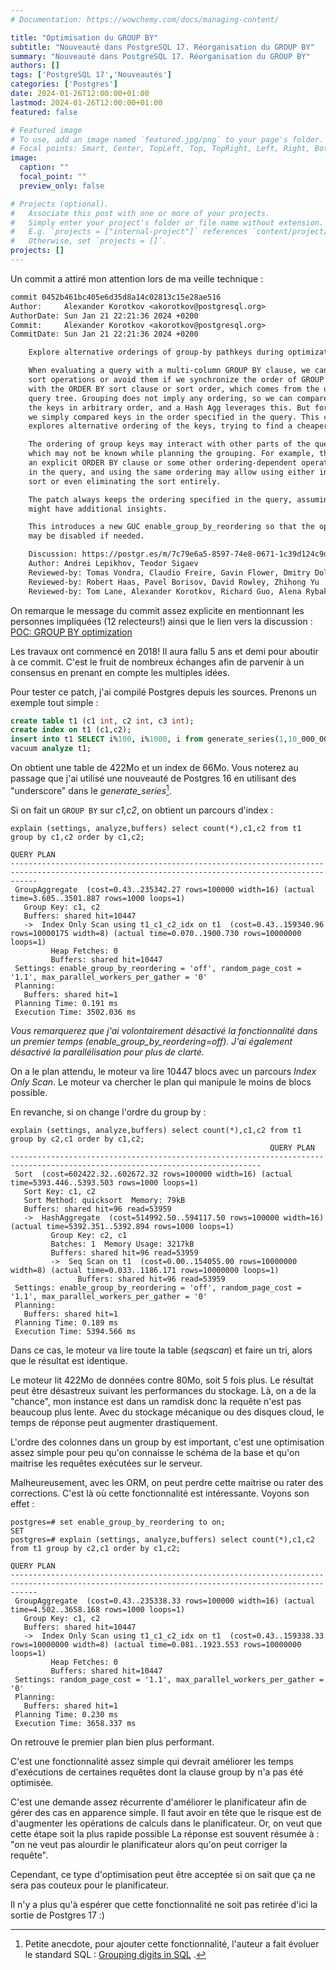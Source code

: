 ```yaml
---
# Documentation: https://wowchemy.com/docs/managing-content/

title: "Optimisation du GROUP BY"
subtitle: "Nouveauté dans PostgreSQL 17. Réorganisation du GROUP BY"
summary: "Nouveauté dans PostgreSQL 17. Réorganisation du GROUP BY"
authors: []
tags: ['PostgreSQL 17','Nouveautés']
categories: ['Postgres']
date: 2024-01-26T12:00:00+01:00
lastmod: 2024-01-26T12:00:00+01:00
featured: false

# Featured image
# To use, add an image named `featured.jpg/png` to your page's folder.
# Focal points: Smart, Center, TopLeft, Top, TopRight, Left, Right, BottomLeft, Bottom, BottomRight.
image:
  caption: ""
  focal_point: ""
  preview_only: false

# Projects (optional).
#   Associate this post with one or more of your projects.
#   Simply enter your project's folder or file name without extension.
#   E.g. `projects = ["internal-project"]` references `content/project/deep-learning/index.md`.
#   Otherwise, set `projects = []`.
projects: []
---
```


Un commit a attiré mon attention lors de ma veille technique :

```diff
commit 0452b461bc405e6d35d8a14c02813c15e28ae516
Author:     Alexander Korotkov <akorotkov@postgresql.org>
AuthorDate: Sun Jan 21 22:21:36 2024 +0200
Commit:     Alexander Korotkov <akorotkov@postgresql.org>
CommitDate: Sun Jan 21 22:21:36 2024 +0200

    Explore alternative orderings of group-by pathkeys during optimization.

    When evaluating a query with a multi-column GROUP BY clause, we can minimize
    sort operations or avoid them if we synchronize the order of GROUP BY clauses
    with the ORDER BY sort clause or sort order, which comes from the underlying
    query tree. Grouping does not imply any ordering, so we can compare
    the keys in arbitrary order, and a Hash Agg leverages this. But for Group Agg,
    we simply compared keys in the order specified in the query. This commit
    explores alternative ordering of the keys, trying to find a cheaper one.

    The ordering of group keys may interact with other parts of the query, some of
    which may not be known while planning the grouping. For example, there may be
    an explicit ORDER BY clause or some other ordering-dependent operation higher up
    in the query, and using the same ordering may allow using either incremental
    sort or even eliminating the sort entirely.

    The patch always keeps the ordering specified in the query, assuming the user
    might have additional insights.

    This introduces a new GUC enable_group_by_reordering so that the optimization
    may be disabled if needed.

    Discussion: https://postgr.es/m/7c79e6a5-8597-74e8-0671-1c39d124c9d6%40sigaev.ru
    Author: Andrei Lepikhov, Teodor Sigaev
    Reviewed-by: Tomas Vondra, Claudio Freire, Gavin Flower, Dmitry Dolgov
    Reviewed-by: Robert Haas, Pavel Borisov, David Rowley, Zhihong Yu
    Reviewed-by: Tom Lane, Alexander Korotkov, Richard Guo, Alena Rybakina
```

On remarque le message du commit assez explicite en mentionnant les personnes impliquées (12 relecteurs!) ainsi que le lien vers la discussion :
[POC: GROUP BY optimization](https://www.postgresql.org/message-id/flat/7c79e6a5-8597-74e8-0671-1c39d124c9d6%40sigaev.ru)

Les travaux ont commencé en 2018! Il aura fallu 5 ans et demi pour aboutir à ce commit. C'est le fruit de nombreux échanges afin de parvenir à un consensus en prenant en compte les multiples idées.

Pour tester ce patch, j'ai compilé Postgres depuis les sources. Prenons un exemple tout simple :


```SQL
create table t1 (c1 int, c2 int, c3 int);
create index on t1 (c1,c2);
insert into t1 SELECT i%100, i%1000, i from generate_series(1,10_000_000) i;
vacuum analyze t1;
```

On obtient une table de 422Mo et un index de 66Mo.
Vous noterez au passage que j'ai utilisé une nouveauté de Postgres 16 en utilisant des "underscore" dans le *generate_series*[^1].

[^1]: Petite anecdote, pour ajouter cette fonctionnalité, l'auteur a fait évoluer le standard SQL : [Grouping digits in SQL](http://peter.eisentraut.org/blog/2023/09/20/grouping-digits-in-sql) .

Si on fait un `GROUP BY` sur *c1,c2*, on obtient un parcours d'index :

```
explain (settings, analyze,buffers) select count(*),c1,c2 from t1 group by c1,c2 order by c1,c2;
                                                                    QUERY PLAN
--------------------------------------------------------------------------------------------------------------------------------------------------
 GroupAggregate  (cost=0.43..235342.27 rows=100000 width=16) (actual time=3.605..3501.887 rows=1000 loops=1)
   Group Key: c1, c2
   Buffers: shared hit=10447
   ->  Index Only Scan using t1_c1_c2_idx on t1  (cost=0.43..159340.96 rows=10000175 width=8) (actual time=0.070..1900.730 rows=10000000 loops=1)
         Heap Fetches: 0
         Buffers: shared hit=10447
 Settings: enable_group_by_reordering = 'off', random_page_cost = '1.1', max_parallel_workers_per_gather = '0'
 Planning:
   Buffers: shared hit=1
 Planning Time: 0.191 ms
 Execution Time: 3502.036 ms
```

*Vous remarquerez que j'ai volontairement désactivé la fonctionnalité dans un premier temps (enable_group_by_reordering=off). J'ai également désactivé la parallélisation pour plus de clarté.*

On a le plan attendu, le moteur va lire 10447 blocs avec un parcours *Index Only Scan*. Le moteur va chercher le plan qui manipule le moins de blocs possible.

En revanche, si on change l'ordre du group by :

```
explain (settings, analyze,buffers) select count(*),c1,c2 from t1 group by c2,c1 order by c1,c2;
                                                          QUERY PLAN
------------------------------------------------------------------------------------------------------------------------------
 Sort  (cost=602422.32..602672.32 rows=100000 width=16) (actual time=5393.446..5393.503 rows=1000 loops=1)
   Sort Key: c1, c2
   Sort Method: quicksort  Memory: 79kB
   Buffers: shared hit=96 read=53959
   ->  HashAggregate  (cost=514992.50..594117.50 rows=100000 width=16) (actual time=5392.351..5392.894 rows=1000 loops=1)
         Group Key: c2, c1
         Batches: 1  Memory Usage: 3217kB
         Buffers: shared hit=96 read=53959
         ->  Seq Scan on t1  (cost=0.00..154055.00 rows=10000000 width=8) (actual time=0.033..1186.171 rows=10000000 loops=1)
               Buffers: shared hit=96 read=53959
 Settings: enable_group_by_reordering = 'off', random_page_cost = '1.1', max_parallel_workers_per_gather = '0'
 Planning:
   Buffers: shared hit=1
 Planning Time: 0.189 ms
 Execution Time: 5394.566 ms
```

Dans ce cas, le moteur va lire toute la table (*seqscan*) et faire un tri, alors que le résultat est identique.

Le moteur lit 422Mo de données contre 80Mo, soit 5 fois plus. Le résultat peut être désastreux suivant les performances du stockage.
Là, on a de la "chance", mon instance est dans un ramdisk donc la requête n'est pas beaucoup plus lente.
Avec du stockage mécanique ou des disques cloud, le temps de réponse peut augmenter drastiquement.


L'ordre des colonnes dans un group by est important, c'est une optimisation assez simple pour peu qu'on connaisse le schéma de la base et qu'on maitrise les requêtes exécutées sur le serveur.

Malheureusement, avec les ORM, on peut perdre cette maitrise ou rater des corrections.
C'est là où cette fonctionnalité est intéressante. Voyons son effet :

```
postgres=# set enable_group_by_reordering to on;
SET
postgres=# explain (settings, analyze,buffers) select count(*),c1,c2 from t1 group by c2,c1 order by c1,c2;
                                                                    QUERY PLAN
--------------------------------------------------------------------------------------------------------------------------------------------------
 GroupAggregate  (cost=0.43..235338.33 rows=100000 width=16) (actual time=4.502..3658.168 rows=1000 loops=1)
   Group Key: c1, c2
   Buffers: shared hit=10447
   ->  Index Only Scan using t1_c1_c2_idx on t1  (cost=0.43..159338.33 rows=10000000 width=8) (actual time=0.081..1923.553 rows=10000000 loops=1)
         Heap Fetches: 0
         Buffers: shared hit=10447
 Settings: random_page_cost = '1.1', max_parallel_workers_per_gather = '0'
 Planning:
   Buffers: shared hit=1
 Planning Time: 0.230 ms
 Execution Time: 3658.337 ms
```

On retrouve le premier plan bien plus performant.

C'est une fonctionnalité assez simple qui devrait améliorer les temps d'exécutions de certaines requêtes dont la clause group by n'a pas été optimisée.

C'est une demande assez récurrente d'améliorer le planificateur afin de gérer des cas en apparence simple. Il faut avoir en tête que le risque est de d'augmenter
les opérations de calculs dans le planificateur. Or, on veut que cette étape soit la plus rapide possible La réponse est souvent résumée à : "on ne veut pas alourdir le planificateur alors qu'on peut corriger la requête".

Cependant, ce type d'optimisation peut être acceptée si on sait que ça ne sera pas couteux pour le planificateur.

Il n'y a plus qu'à espérer que cette fonctionnalité ne soit pas retirée d'ici la sortie de Postgres 17 :)



